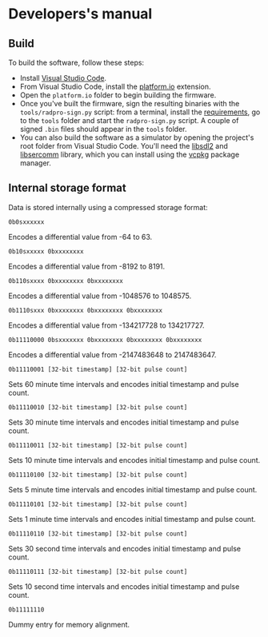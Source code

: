 # Developers's manual

## Build

To build the software, follow these steps:

* Install [Visual Studio Code](https://code.visualstudio.com/).
* From Visual Studio Code, install the [platform.io](https://platformio.org/) extension.
* Open the `platform.io` folder to begin building the firmware.
* Once you've built the firmware, sign the resulting binaries with the `tools/radpro-sign.py` script: from a terminal, install the [requirements](https://github.com/Gissio/radpro/blob/main/docs/users.md#radpro-tool), go to the `tools` folder and start the `radpro-sign.py` script. A couple of signed `.bin` files should appear in the `tools` folder.
* You can also build the software as a simulator by opening the project's root folder from Visual Studio Code. You'll need the [libsdl2](https://github.com/libsdl-org/SDL) and [libsercomm](https://github.com/ingeniamc/sercomm) library, which you can install using the [vcpkg](https://vcpkg.io/en/getting-started.html) package manager.

## Internal storage format

Data is stored internally using a compressed storage format:

    0b0sxxxxxx

Encodes a differential value from -64 to 63.

    0b10sxxxxx 0bxxxxxxxx

Encodes a differential value from -8192 to 8191.

    0b110sxxxx 0bxxxxxxxx 0bxxxxxxxx

Encodes a differential value from -1048576 to 1048575.

    0b1110sxxx 0bxxxxxxxx 0bxxxxxxxx 0bxxxxxxxx

Encodes a differential value from -134217728 to 134217727.

    0b11110000 0bsxxxxxxx 0bxxxxxxxx 0bxxxxxxxx 0bxxxxxxxx

Encodes a differential value from -2147483648 to 2147483647.

    0b11110001 [32-bit timestamp] [32-bit pulse count]

Sets 60 minute time intervals and encodes initial timestamp and pulse count.

    0b11110010 [32-bit timestamp] [32-bit pulse count]

Sets 30 minute time intervals and encodes initial timestamp and pulse count.

    0b11110011 [32-bit timestamp] [32-bit pulse count]

Sets 10 minute time intervals and encodes initial timestamp and pulse count.

    0b11110100 [32-bit timestamp] [32-bit pulse count]

Sets 5 minute time intervals and encodes initial timestamp and pulse count.

    0b11110101 [32-bit timestamp] [32-bit pulse count]

Sets 1 minute time intervals and encodes initial timestamp and pulse count.

    0b11110110 [32-bit timestamp] [32-bit pulse count]

Sets 30 second time intervals and encodes initial timestamp and pulse count.

    0b11110111 [32-bit timestamp] [32-bit pulse count]

Sets 10 second time intervals and encodes initial timestamp and pulse count.

    0b11111110

Dummy entry for memory alignment.
